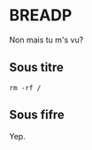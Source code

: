 BREADP
=====================================================


Non mais tu m's vu?

## Sous titre

```shell
rm -rf /
```

## Sous fifre

Yep.
